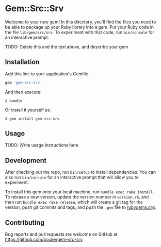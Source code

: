 # Gem::Src::Srv

Welcome to your new gem! In this directory, you'll find the files you need to be able to package up your Ruby library into a gem. Put your Ruby code in the file `lib/gem/src/srv`. To experiment with that code, run `bin/console` for an interactive prompt.

TODO: Delete this and the text above, and describe your gem

## Installation

Add this line to your application's Gemfile:

```ruby
gem 'gem-src-srv'
```

And then execute:

    $ bundle

Or install it yourself as:

    $ gem install gem-src-srv

## Usage

TODO: Write usage instructions here

## Development

After checking out the repo, run `bin/setup` to install dependencies. You can also run `bin/console` for an interactive prompt that will allow you to experiment.

To install this gem onto your local machine, run `bundle exec rake install`. To release a new version, update the version number in `version.rb`, and then run `bundle exec rake release`, which will create a git tag for the version, push git commits and tags, and push the `.gem` file to [rubygems.org](https://rubygems.org).

## Contributing

Bug reports and pull requests are welcome on GitHub at https://github.com/pocke/gem-src-srv.
